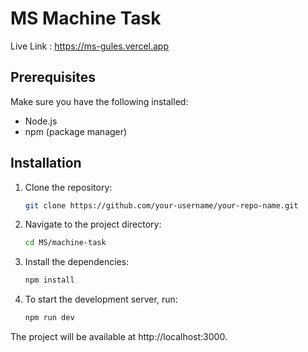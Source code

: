 # MS Machine Task

Live Link : https://ms-gules.vercel.app

## Prerequisites

Make sure you have the following installed:

- Node.js
- npm (package manager)

## Installation

1. Clone the repository:

   ```bash
   git clone https://github.com/your-username/your-repo-name.git

2. Navigate to the project directory:

   ```bash
   cd MS/machine-task

2. Install the dependencies:

   ```bash
   npm install
   
3. To start the development server, run:

    ```bash
   npm run dev

The project will be available at http://localhost:3000.
